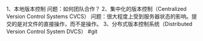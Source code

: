 1、本地版本控制
问题：如何团队合作？
2、集中化的版本控制（Centralized Version Control Systems CVCS）
问题：很大程度上受到服务器状态的影响。提交的是对文件的直接操作，而不是操作。
3、分布式版本控制系统（Distributed Version Control System DVCS）
#git
